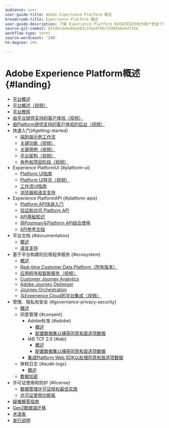 ```yaml
---
audience: user
user-guide-title: Adobe Experience Platform 概述
breadcrumb-title: Experience Platform 概述
user-guide-description: 了解 Experience Platform 如何实现实时地为客户营造个性化体验。
source-git-commit: 83149c4e6e8ea483133da4766c37886b8ebd7316
workflow-type: tm+mt
source-wordcount: '248'
ht-degree: 29%

---
```



# Adobe Experience Platform概述 {#landing}

* [平台概述](home.md)
* [平台概述（视频）](video/platform-overview.md)
* [平台教程](https://experienceleague.adobe.com/docs/platform-learn/tutorials/overview.html?lang=zh-Hans)
* [由平台提供支持的客户体验（视频）](video/customer-experience.md)
* [由Platform提供支持的客户体验的后台（视频）](video/customer-experience-bts.md)
* 快速入门{#getting-started}
   * [端到端示例工作流](end-to-end-tutorial.md)
   * [关键功能（视频）](video/key-capabilities.md)
   * [关键用例（视频）](video/platform-use-cases.md)
   * [平台架构（视频）](video/platform-architecture.md)
   * [角色和项目阶段（视频）](video/roles-project-phases.md)
* Experience PlatformUI {#platform-ui}
   * [Platform UI指南](ui-guide.md)
   * [Platform UI导览（视频）](video/platform-ui.md)
   * [工作流UI指南](workflows.md)
   * [浏览器和语言支持](browser-language-support.md)
* Experience PlatformAPI {#platform-apis}
   * [Platform API快速入门](api-guide.md)
   * [验证和访问 Platform API](api-authentication.md)
   * [API基础知识](api-fundamentals.md)
   * [将Postman与Platform API结合使用](postman.md)
   * [API参考文档](https://www.adobe.com/go/platform-api-reference-en)
* 平台文档 {#documentation}
   * [概述](documentation/overview.md)
   * [语言支持](documentation/language-support.md)
* 基于平台构建的应用程序服务 {#ecosystem}
   * [概述](application-services.md)
   * [Real-time Customer Data Platform（所有版本）](https://experienceleague.adobe.com/docs/real-time-customer-data-platform.html)
   * [应用程序和智能服务（视频）](video/application-intelligent-services.md)
   * [Customer Journey Analytics](https://experienceleague.adobe.com/docs/customer-journey-analytics.html)
   * [Adobe Journey Optimizer](https://experienceleague.adobe.com/docs/journey-optimizer.html)
   * [Journey Orchestration](https://experienceleague.adobe.com/docs/journey-orchestration.html)
   * [与Experience Cloud的平台集成（视频）](video/experience-cloud-integrations.md)
* 管理、隐私和安全 {#governance-privacy-security}
   * [概述](./governance-privacy-security/overview.md)
   * 同意管理 {#consent}
      * Adobe标准 {#adobe}
         * [概述](./governance-privacy-security/consent/adobe/overview.md)
         * [配置数据集以捕获同意和首选项数据](./governance-privacy-security/consent/adobe/dataset.md)
      * IAB TCF 2.0 {#iab}
         * [概述](./governance-privacy-security/consent/iab/overview.md)
         * [配置数据集以捕获同意和首选项数据](./governance-privacy-security/consent/iab/dataset.md)
      * [集成Platform Web SDK以处理同意和首选项数据](./governance-privacy-security/consent/sdk.md)
   * 审核日志 {#audit-logs}
      * [概述](./governance-privacy-security/audit-logs/overview.md)
   * [数据加密](./governance-privacy-security/encryption.md)
* 许可证使用和防护 {#license}
   * [数据管理许可证授权最佳实践](./license-usage-and-guardrails/data-management-best-practices.md)
   * [许可证使用功能板](./license-usage-and-guardrails/license-usage-dashboard.md)
* [疑难解答指南](troubleshooting.md)
* [Gen2数据湖迁移](adls2-gen2-migration.md)
* [术语表](glossary.md)
* [发行说明](https://www.adobe.com/go/platform-release-notes-en)
